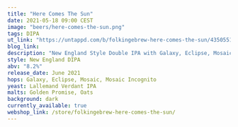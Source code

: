 ```yaml
---
title: "Here Comes The Sun"
date: 2021-05-18 09:00 CEST
image: "beers/here-comes-the-sun.png"
tags: DIPA
ut_link: "https://untappd.com/b/folkingebrew-here-comes-the-sun/4350551"
blog_link:
description: "New England Style Double IPA with Galaxy, Eclipse, Mosaic, Mosaic Incognito."
style: New England DIPA
abv: "8.2%"
release_date: June 2021
hops: Galaxy, Eclipse, Mosaic, Mosaic Incognito
yeast: Lallemand Verdant IPA
malts: Golden Promise, Oats
background: dark
currently_available: true
webshop_link: /store/folkingebrew-here-comes-the-sun/
---
```

